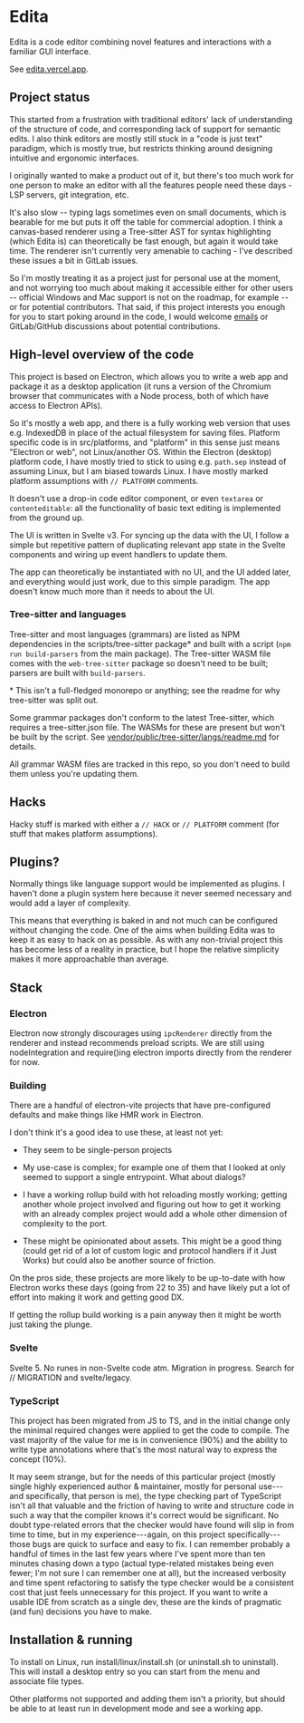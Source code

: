 # Edita

Edita is a code editor combining novel features and interactions with a familiar GUI interface.

See [edita.vercel.app](//edita.vercel.app/).

## Project status

This started from a frustration with traditional editors' lack of understanding of the structure of code, and corresponding lack of support for semantic edits. I also think editors are mostly still stuck in a "code is just text" paradigm, which is mostly true, but restricts thinking around designing intuitive and ergonomic interfaces.

I originally wanted to make a product out of it, but there's too much work for one person to make an editor with all the features people need these days - LSP servers, git integration, etc.

It's also slow -- typing lags sometimes even on small documents, which is bearable for me but puts it off the table for commercial adoption. I think a canvas-based renderer using a Tree-sitter AST for syntax highlighting (which Edita is) can theoretically be fast enough, but again it would take time. The renderer isn't currently very amenable to caching - I've described these issues a bit in GitLab issues.

So I'm mostly treating it as a project just for personal use at the moment, and not worrying too much about making it accessible either for other users -- official Windows and Mac support is not on the roadmap, for example -- or for potential contributors. That said, if this project interests you enough for you to start poking around in the code, I would welcome [emails](mailto:gus@gushogg-blake.com) or GitLab/GitHub discussions about potential contributions.

## High-level overview of the code

This project is based on Electron, which allows you to write a web app and package it as a desktop application (it runs a version of the Chromium browser that communicates with a Node process, both of which have access to Electron APIs).

So it's mostly a web app, and there is a fully working web version that uses e.g. IndexedDB in place of the actual filesystem for saving files. Platform specific code is in src/platforms, and "platform" in this sense just means "Electron or web", not Linux/another OS. Within the Electron (desktop) platform code, I have mostly tried to stick to using e.g. `path.sep` instead of assuming Linux, but I am biased towards Linux. I have mostly marked platform assumptions with `// PLATFORM` comments.

It doesn't use a drop-in code editor component, or even `textarea` or `contenteditable`: all the functionality of basic text editing is implemented from the ground up.

The UI is written in Svelte v3. For syncing up the data with the UI, I follow a simple but repetitive pattern of duplicating relevant app state in the Svelte components and wiring up event handlers to update them.

The app can theoretically be instantiated with no UI, and the UI added later, and everything would just work, due to this simple paradigm. The app doesn't know much more than it needs to about the UI.

### Tree-sitter and languages

Tree-sitter and most languages (grammars) are listed as NPM dependencies in the scripts/tree-sitter package* and built with a script (`npm run build-parsers` from the main package). The Tree-sitter WASM file comes with the `web-tree-sitter` package so doesn't need to be built; parsers are built with `build-parsers`.

\* This isn't a full-fledged monorepo or anything; see the readme for why tree-sitter was split out.

Some grammar packages don't conform to the latest Tree-sitter, which requires a tree-sitter.json file. The WASMs for these are present but won't be built by the script. See [vendor/public/tree-sitter/langs/readme.md](vendor/public/tree-sitter/langs/readme.md) for details.

All grammar WASM files are tracked in this repo, so you don't need to build them unless you're updating them.

## Hacks

Hacky stuff is marked with either a `// HACK` or `// PLATFORM` comment (for stuff that makes platform assumptions).

## Plugins?

Normally things like language support would be implemented as plugins. I haven't done a plugin system here because it never seemed necessary and would add a layer of complexity.

This means that everything is baked in and not much can be configured without changing the code. One of the aims when building Edita was to keep it as easy to hack on as possible. As with any non-trivial project this has become less of a reality in practice, but I hope the relative simplicity makes it more approachable than average.

## Stack

### Electron

Electron now strongly discourages using `ipcRenderer` directly from the renderer and instead recommends preload scripts. We are still using nodeIntegration and require()ing electron imports directly from the renderer for now.

### Building

There are a handful of electron-vite projects that have pre-configured defaults and make things like HMR work in Electron.

I don't think it's a good idea to use these, at least not yet:

- They seem to be single-person projects

- My use-case is complex; for example one of them that I looked at only seemed to support a single entrypoint. What about dialogs?

- I have a working rollup build with hot reloading mostly working; getting another whole project involved and figuring out how to get it working with an already complex project would add a whole other dimension of complexity to the port.

- These might be opinionated about assets. This might be a good thing (could get rid of a lot of custom logic and protocol handlers if it Just Works) but could also be another source of friction.

On the pros side, these projects are more likely to be up-to-date with how Electron works these days (going from 22 to 35) and have likely put a lot of effort into making it work and getting good DX.

If getting the rollup build working is a pain anyway then it might be worth just taking the plunge.

### Svelte

Svelte 5. No runes in non-Svelte code atm. Migration in progress. Search for // MIGRATION and svelte/legacy.

### TypeScript

This project has been migrated from JS to TS, and in the initial change only the minimal required changes were applied to get the code to compile. The vast majority of the value for me is in convenience (90%) and the ability to write type annotations where that's the most natural way to express the concept (10%).

It may seem strange, but for the needs of this particular project (mostly single highly experienced author & maintainer, mostly for personal use---and specifically, that person is me), the type checking part of TypeScript isn't all that valuable and the friction of having to write and structure code in such a way that the compiler knows it's correct would be significant. No doubt type-related errors that the checker would have found will slip in from time to time, but in my experience---again, on this project specifically---those bugs are quick to surface and easy to fix. I can remember probably a handful of times in the last few years where I've spent more than ten minutes chasing down a typo (actual type-related mistakes being even fewer; I'm not sure I can remember one at all), but the increased verbosity and time spent refactoring to satisfy the type checker would be a consistent cost that just feels unnecessary for this project. If you want to write a usable IDE from scratch as a single dev, these are the kinds of pragmatic (and fun) decisions you have to make.

## Installation & running

To install on Linux, run install/linux/install.sh (or uninstall.sh to uninstall). This will install a desktop entry so you can start from the menu and associate file types.

Other platforms not supported and adding them isn't a priority, but should be able to at least run in development mode and see a working app.
